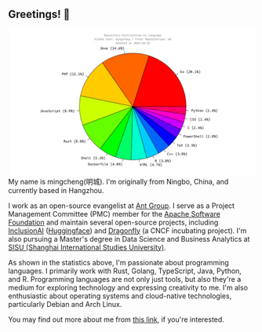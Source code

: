 ## Greetings! 👋

<img align="right" alt="" src="https://raw.githubusercontent.com/mingcheng/langstat/refs/heads/data/data/mingcheng/latest.png" width="500" />

My name is mingcheng(明城). I'm originally from Ningbo, China, and currently based in Hangzhou.

I work as an open-source evangelist at [Ant Group](https://github.com/antgroup). I serve as a Project Management Committee (PMC) member for the [Apache Software Foundation](https://apache.org/) and maintain several open-source projects, including [InclusionAI](https://github.com/inclusionAI) ([Huggingface](https://huggingface.co/inclusionAI)) and [Dragonfly](https://github.com/dragonflyoss) (a CNCF incubating project). I'm also pursuing a Master's degree in Data Science and Business Analytics at [SISU (Shanghai International Studies University)](https://shisu.edu.cn).

As shown in the statistics above, I'm passionate about programming languages. I primarily work with Rust, Golang, TypeScript, Java, Python, and R. Programming languages are not only just tools, but also they're a medium for exploring technology and expressing creativity to me. I'm also enthusiastic about operating systems and cloud-native technologies, particularly Debian and Arch Linux.

You may find out more about me from [this link](https://mingche.ng), if you're interested.
